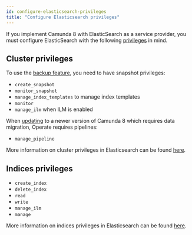 ```yaml
---
id: configure-elasticsearch-privileges
title: "Configure Elasticsearch privileges"
---
```


If you implement Camunda 8 with ElasticSearch as a service provider, you must configure ElasticSearch with the following [privileges](https://www.elastic.co/guide/en/elasticsearch/reference/current/security-privileges.html) in mind.

## Cluster privileges

To use the [backup feature](/self-managed/operational-guides/backup-restore/backup-and-restore.md), you need to have snapshot privileges:

- `create_snapshot`
- `monitor_snapshot`
- `manage_index_templates` to manage index templates
- `monitor`
- `manage_ilm` when ILM is enabled

When [updating](/self-managed/operational-guides/update-guide/introduction.md) to a newer version of Camunda 8 which requires data migration, Operate requires pipelines:

- `manage_pipeline`

More information on cluster privileges in Elasticsearch can be found [here](https://www.elastic.co/guide/en/elasticsearch/reference/current/security-privileges.html#privileges-list-cluster).

## Indices privileges

- `create_index`
- `delete_index`
- `read`
- `write`
- `manage_ilm`
- `manage`

More information on indices privileges in Elasticsearch can be found [here](https://www.elastic.co/guide/en/elasticsearch/reference/current/security-privileges.html#privileges-list-indices).
